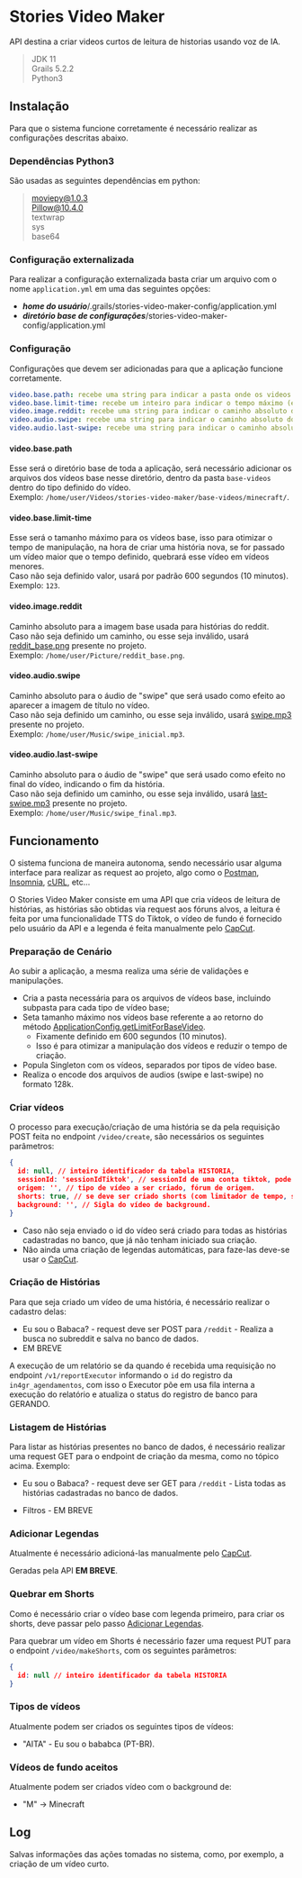 # Stories Video Maker

API destina a criar videos curtos de leitura de historias usando voz de IA.

> JDK 11\
> Grails 5.2.2\
> Python3 

## Instalação

Para que o sistema funcione corretamente é necessário realizar as configurações descritas abaixo.

### Dependências Python3

São usadas as seguintes dependências em python:
> moviepy@1.0.3\
> Pillow@10.4.0\
> textwrap\
> sys\
> base64

### Configuração externalizada
Para realizar a configuração externalizada basta criar um arquivo com o nome `application.yml` em uma das seguintes 
opções:
- ***home do usuário***/.grails/stories-video-maker-config/application.yml
- ***diretório base de configurações***/stories-video-maker-config/application.yml

### Configuração

Configurações que devem ser adicionadas para que a aplicação funcione corretamente.

```yml  
video.base.path: recebe uma string para indicar a pasta onde os videos base estarão e os finais serão criados.
video.base.limit-time: recebe um inteiro para indicar o tempo máximo (em segundos) para os vídeos base.
video.image.reddit: recebe uma string para indicar o caminho absoluto da imagem do reddit.
video.audio.swipe: recebe uma string para indicar o caminho absoluto do audio do swipe.
video.audio.last-swipe: recebe uma string para indicar o caminho absoluto do audio do ultimo swipe.
```  

#### video.base.path
Esse será o diretório base de toda a aplicação, será necessário adicionar os arquivos dos vídeos base nesse diretório,
dentro da pasta `base-videos` dentro do tipo definido do vídeo.<br>
Exemplo: `/home/user/Videos/stories-video-maker/base-videos/minecraft/`.

#### video.base.limit-time
Esse será o tamanho máximo para os vídeos base, isso para otimizar o tempo de manipulação, na hora de criar uma história
nova, se for passado um vídeo maior que o tempo definido, quebrará esse vídeo em vídeos menores.<br>
Caso não seja definido valor, usará por padrão 600 segundos (10 minutos).<br>
Exemplo: `123`.

#### video.image.reddit
Caminho absoluto para a imagem base usada para histórias do reddit.<br>
Caso não seja definido um caminho, ou esse seja inválido, usará [reddit_base.png](./src/main/resources/reddit_base.png)
presente no projeto.<br>
Exemplo: `/home/user/Picture/reddit_base.png`.

#### video.audio.swipe
Caminho absoluto para o áudio de "swipe" que será usado como efeito ao aparecer a imagem de título no vídeo.<br>
Caso não seja definido um caminho, ou esse seja inválido, usará [swipe.mp3](./src/main/resources/swipe.mp3) presente no 
projeto.<br>
Exemplo: `/home/user/Music/swipe_inicial.mp3`.

#### video.audio.last-swipe
Caminho absoluto para o áudio de "swipe" que será usado como efeito no final do vídeo, indicando o fim da história.<br>
Caso não seja definido um caminho, ou esse seja inválido, usará [last-swipe.mp3](./src/main/resources/last_swipe.mp3) 
presente no projeto.<br>
Exemplo: `/home/user/Music/swipe_final.mp3`.

## Funcionamento

O sistema funciona de maneira autonoma, sendo necessário usar alguma interface para realizar as request ao projeto, algo
como o [Postman](https://www.postman.com/), [Insomnia](https://insomnia.rest/), [cURL](https://curl.se/), etc...

O Stories Video Maker consiste em uma API que cria vídeos de leitura de histórias, as histórias são obtidas via request
aos fóruns alvos, a leitura é feita por uma funcionalidade TTS do Tiktok, o vídeo de fundo é fornecido pelo usuário da
API e a legenda é feita manualmente pelo [CapCut](https://www.capcut.com/pt-br/).

### Preparação de Cenário

Ao subir a aplicação, a mesma realiza uma série de validações e manipulações.
* Cria a pasta necessária para os arquivos de vídeos base, incluindo subpasta para cada tipo de vídeo base;
* Seta tamanho máximo nos vídeos base referente a ao retorno do método
[ApplicationConfig.getLimitForBaseVideo](./src/main/groovy/br/com/dark/svm/ApplicationConfig.groovy).
  * Fixamente definido em 600 segundos (10 minutos).
  * Isso é para otimizar a manipulação dos vídeos e reduzir o tempo de criação.
* Popula Singleton com os vídeos, separados por tipos de vídeo base.
* Realiza o encode dos arquivos de audios (swipe e last-swipe) no formato 128k.

### Criar vídeos

O processo para execução/criação de uma história se da pela requisição POST feita no endpoint `/video/create`, são 
necessários os seguintes parâmetros:

```json lines
{
  id: null, // inteiro identificador da tabela HISTORIA,
  sessionId: 'sessionIdTiktok', // sessionId de uma conta tiktok, pode ser obtida nos cookies do site com o nome de "sessionid"
  origem: '', // tipo de vídeo a ser criado, fórum de origem. 
  shorts: true, // se deve ser criado shorts (com limitador de tempo, segmentando em parte 1, 2...) ou apenas o vídeo completo.
  background: '', // Sigla do vídeo de background.
}
```

* Caso não seja enviado o id do vídeo será criado para todas as histórias cadastradas no banco, que já não tenham iniciado
sua criação.
* Não ainda uma criação de legendas automáticas, para faze-las deve-se usar o [CapCut](https://www.capcut.com/pt-br/).


### Criação de Histórias
Para que seja criado um vídeo de uma história, é necessário realizar o cadastro delas:

* Eu sou o Babaca? - request deve ser POST para `/reddit` - Realiza a busca no subreddit e salva no banco de dados.
* EM BREVE

A execução de um relatório se da quando é recebida uma requisição no endpoint `/v1/reportExecutor` informando o `id` do
registro da `in4gr_agendamentos`, com isso o Executor põe em usa fila interna a execução do relatório e atualiza o
status do registro de banco para GERANDO.

### Listagem de Histórias

Para listar as histórias presentes no banco de dados, é necessário realizar uma request GET para o endpoint de criação
da mesma, como no tópico acima. Exemplo:

* Eu sou o Babaca? - request deve ser GET para `/reddit` - Lista todas as histórias cadastradas no banco de dados.

* Filtros - EM BREVE


### Adicionar Legendas

Atualmente é necessário adicioná-las manualmente pelo [CapCut](https://www.capcut.com/pt-br/).

Geradas pela API **EM BREVE**.

### Quebrar em Shorts

Como é necessário criar o vídeo base com legenda primeiro, para criar os shorts, deve passar pelo passo
[Adicionar Legendas](#adicionar-legendas).

Para quebrar um vídeo em Shorts é necessário fazer uma request PUT para o endpoint `/video/makeShorts`, com os seguintes
parâmetros:
```json lines
{
  id: null // inteiro identificador da tabela HISTORIA
}
```

### Tipos de vídeos

Atualmente podem ser criados os seguintes tipos de vídeos:

* "AITA" - Eu sou o bababca (PT-BR).

### Vídeos de fundo aceitos

Atualmente podem ser criados vídeo com o background de:

* "M" -> Minecraft

## Log

Salvas informações das ações tomadas no sistema, como, por exemplo, a criação de um vídeo curto.

